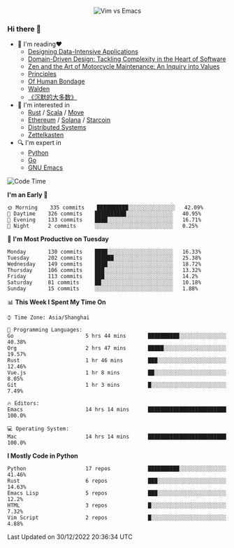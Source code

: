 <p align="center">
    <img src="https://gist.githubusercontent.com/coldnight/e696baffb094e71c96cb302118878eae/raw/40ea5053a6f66cc65f90f437e4173497da225958/banner.gif" alt="Vim vs Emacs" />
</p>

### Hi there 👋

- 📖 I'm reading❤️
    + [Designing Data-Intensive Applications](https://www.oreilly.com/library/view/designing-data-intensive-applications/9781491903063/)
    + [Domain-Driven Design: Tackling Complexity in the Heart of Software](https://www.dddcommunity.org/book/evans_2003/)
    + [Zen and the Art of Motorcycle Maintenance: An Inquiry into Values](https://en.wikipedia.org/wiki/Zen_and_the_Art_of_Motorcycle_Maintenance)
    + [Principles](https://www.principles.com/)
    + [Of Human Bondage](https://en.wikipedia.org/wiki/Of_Human_Bondage)
    + [Walden](https://en.wikipedia.org/wiki/Walden)
    + [《沉默的大多数》](https://en.wikipedia.org/wiki/Silent_majority)
- 🌱 I'm interested in
    + [Rust](https://www.rust-lang.org/) / [Scala](https://www.scala-lang.org/) / [Move](https://github.com/move-language/move/)
    + [Ethereum](https://ethereum.org/en/) / [Solana](https://solana.com/) / [Starcoin](https://github.com/starcoinorg/starcoin)
	+ [Distributed Systems](https://www.linuxzen.com/notes/topics/20200320174417_%E5%88%86%E5%B8%83%E5%BC%8F/)
	+ [Zettelkasten](https://www.linuxzen.com/notes/notes/20220120080920-slip_box/)
- 🔍 I'm expert in
    + [Python](https://www.python.org/)
    + [Go](https://go.dev/)
    + [GNU Emacs](https://www.gnu.org/software/emacs/)

<!--START_SECTION:waka-->
![Code Time](http://img.shields.io/badge/Code%20Time-1%2C833%20hrs%2048%20mins-blue)

**I'm an Early 🐤** 

```text
🌞 Morning    335 commits    ██████████░░░░░░░░░░░░░░░   42.09% 
🌆 Daytime    326 commits    ██████████░░░░░░░░░░░░░░░   40.95% 
🌃 Evening    133 commits    ████░░░░░░░░░░░░░░░░░░░░░   16.71% 
🌙 Night      2 commits      ░░░░░░░░░░░░░░░░░░░░░░░░░   0.25%

```
📅 **I'm Most Productive on Tuesday** 

```text
Monday       130 commits    ████░░░░░░░░░░░░░░░░░░░░░   16.33% 
Tuesday      202 commits    ██████░░░░░░░░░░░░░░░░░░░   25.38% 
Wednesday    149 commits    ████░░░░░░░░░░░░░░░░░░░░░   18.72% 
Thursday     106 commits    ███░░░░░░░░░░░░░░░░░░░░░░   13.32% 
Friday       113 commits    ███░░░░░░░░░░░░░░░░░░░░░░   14.2% 
Saturday     81 commits     ██░░░░░░░░░░░░░░░░░░░░░░░   10.18% 
Sunday       15 commits     ░░░░░░░░░░░░░░░░░░░░░░░░░   1.88%

```


📊 **This Week I Spent My Time On** 

```text
⌚︎ Time Zone: Asia/Shanghai

💬 Programming Languages: 
Go                       5 hrs 44 mins       ██████████░░░░░░░░░░░░░░░   40.38% 
Org                      2 hrs 47 mins       █████░░░░░░░░░░░░░░░░░░░░   19.57% 
Rust                     1 hr 46 mins        ███░░░░░░░░░░░░░░░░░░░░░░   12.46% 
Vue.js                   1 hr 8 mins         ██░░░░░░░░░░░░░░░░░░░░░░░   8.05% 
Git                      1 hr 3 mins         █░░░░░░░░░░░░░░░░░░░░░░░░   7.49%

🔥 Editors: 
Emacs                    14 hrs 14 mins      █████████████████████████   100.0%

💻 Operating System: 
Mac                      14 hrs 14 mins      █████████████████████████   100.0%

```

**I Mostly Code in Python** 

```text
Python                   17 repos            ██████████░░░░░░░░░░░░░░░   41.46% 
Rust                     6 repos             ███░░░░░░░░░░░░░░░░░░░░░░   14.63% 
Emacs Lisp               5 repos             ███░░░░░░░░░░░░░░░░░░░░░░   12.2% 
HTML                     3 repos             █░░░░░░░░░░░░░░░░░░░░░░░░   7.32% 
Vim Script               2 repos             █░░░░░░░░░░░░░░░░░░░░░░░░   4.88%

```



 Last Updated on 30/12/2022 20:36:34 UTC
<!--END_SECTION:waka-->
